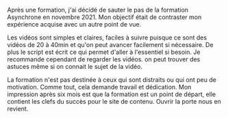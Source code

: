 Après une formation, j'ai décidé de sauter le pas de la formation Asynchrone en novembre 2021.
Mon objectif était de contraster mon expérience acquise avec un autre point de vue.

Les vidéos sont simples et claires, faciles à suivre puisque ce sont des vidéos de 20 à 40min et qu'on peut avancer facilement si nécessaire. De plus le script est écrit ce qui permet d'aller à l'essentiel si besoin. Je recommande cependant de regarder les vidéos. on peut trouver des astuces même si on connait le sujet de la vidéo.

La formation n'est pas destinée à ceux qui sont distraits ou qui ont peu de motivation. Comme tout, cela demande travail et dédication. Mon impression après six mois est que la formation est un point de départ, elle contient les clefs du succès pour le site de contenu. Ouvrir la porte nous en revient.
